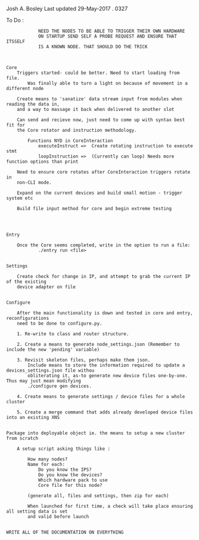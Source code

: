 
Josh A. Bosley
Last updated 29-May-2017 . 0327

To Do : 

				NEED THE NODES TO BE ABLE TO TRIGGER THEIR OWN HARDWARE
				ON STARTUP SEND SELF A PROBE REQUEST AND ENSURE THAT ITSSELF
				IS A KNOWN NODE. THAT SHOULD DO THE TRICK



	Core
		Triggers started- could be better. Need to start loading from file.
			Was finally able to turn a light on because of movement in a different node

		Create means to 'sanatize' data stream input from modules when reading the data in,
		and a way to massage it back when delivered to another slot

		Can send and recieve now, just need to come up with syntax best fit for
		the Core rotator and instruction methodology.

			Functions NYD in CoreInteraction 
				executeInstruct	=>  Create rotating instruction to execute stmt
				loopInstruction =>  (Currently can loop) Needs more function options than print

		Need to ensure core rotates after CoreInteraction triggers rotate in
		non-CLI mode.

		Expand on the current devices and build small motion - trigger system etc

		Build file input method for core and begin extreme testing




	Entry

		Once the Core seems completed, write in the option to run a file:
				./entry run <file>


	Settings

		Create check for change in IP, and attempt to grab the current IP of the existing
		device adapter on file


	Configure

		After the main functionality is down and tested in core and entry, reconfigurations
		need to be done to configure.py. 

		1. Re-write to class and router structure.

		2. Create a means to generate node_settings.json (Remember to include the new 'pending' variable)

		3. Revisit skeleton files, perhaps make them json. 
			Include means to store the information required to update a devices_settings.json file withou
			obliterating it, as-to generate new device files one-by-one. Thus may just mean modifying
			./configure gen devices.

		4. Create means to generate settings / device files for a whole cluster

		5. Create a merge command that adds already developed device files into an existing XNS 
		

	Package into deployable object ie. the means to setup a new cluster from scratch

		A setup script asking things like :

			How many nodes? 
			Name for each: 
				Do you know the IPS?
				Do you know the devices?
				Which hardware pack to use
				Core file for this node? 
			
			(generate all, files and settings, then zip for each)

			When launched for first time, a check will take place ensuring all setting data is set
			and valid before launch
			

	WRITE ALL OF THE DOCUMENTATION ON EVERYTHING